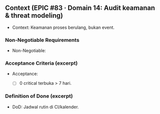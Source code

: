 <!-- AUTO:CONTEXT_V1 BEGIN -->
<!-- parent:#17 epic:#83 generated:2025-08-23T16:22:24.437Z -->
## Context (EPIC #83 · Domain 14: Audit keamanan & threat modeling)

- Context: Keamanan proses berulang, bukan event.


### Non-Negotiable Requirements
- Non-Negotiable:


### Acceptance Criteria (excerpt)
- Acceptance:
  
  - [ ] 0 critical terbuka > 7 hari.


### Definition of Done (excerpt)
- DoD: Jadwal rutin di CI/kalender.

<!-- AUTO:CONTEXT_V1 END -->
